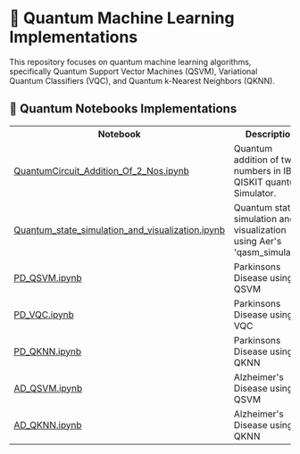 # 🧪 Quantum Machine Learning Implementations

This repository focuses on quantum machine learning algorithms, specifically Quantum Support Vector Machines (QSVM), Variational Quantum Classifiers (VQC), and Quantum k-Nearest Neighbors (QKNN).

## 🔬 Quantum Notebooks Implementations

<table>
  <tr>
    <th>Notebook</th>
    <th>Description</th>
  </tr>
  <tr>
    <td><a href="https://github.com/VikasGarg-Dir/Quantum_ML/blob/main/Others/QuantumCircuit_Addition_Of_2_Nos.ipynb">QuantumCircuit_Addition_Of_2_Nos.ipynb</a></td>
    <td>Quantum addition of two numbers in IBM QISKIT quantum Simulator.</td>
  </tr>
  <tr>
    <td><a href="https://github.com/VikasGarg-Dir/Quantum_ML/blob/main/Others/Quantum_state_simulation_and_visualization.ipynb">Quantum_state_simulation_and_visualization.ipynb</a></td>
    <td>Quantum state simulation and visualization using Aer's 'qasm_simulator'.</td>
  </tr>
  <tr>
    <td><a href="https://github.com/VikasGarg-Dir/Quantum_ML/blob/main/Others/PD_QSVM.ipynb">PD_QSVM.ipynb</a></td>
      <td>Parkinsons Disease using QSVM</td>
  </tr>
  <tr>
    <td><a href="https://github.com/VikasGarg-Dir/Quantum_ML/blob/main/Others/PD_VQC.ipynb">PD_VQC.ipynb</a></td>
      <td>Parkinsons Disease using VQC</td>
  </tr>
  <tr>
    <td><a href="https://github.com/VikasGarg-Dir/Quantum_ML/blob/main/Others/PD_QKNN.ipynb">PD_QKNN.ipynb</a></td>
      <td>Parkinsons Disease using QKNN</td>
  </tr>
  <tr>
    <td><a href="https://github.com/VikasGarg-Dir/Quantum_ML/blob/main/Others/AD_QSVM.ipynb">AD_QSVM.ipynb</a></td>
      <td>Alzheimer's Disease using QSVM</td>
  </tr>
  <tr>
    <td><a href="https://github.com/VikasGarg-Dir/Quantum_ML/blob/main/Others/AD_QKNN.ipynb">AD_QKNN.ipynb</a></td>
      <td>Alzheimer's Disease using QKNN</td>
  </tr>
</table>
